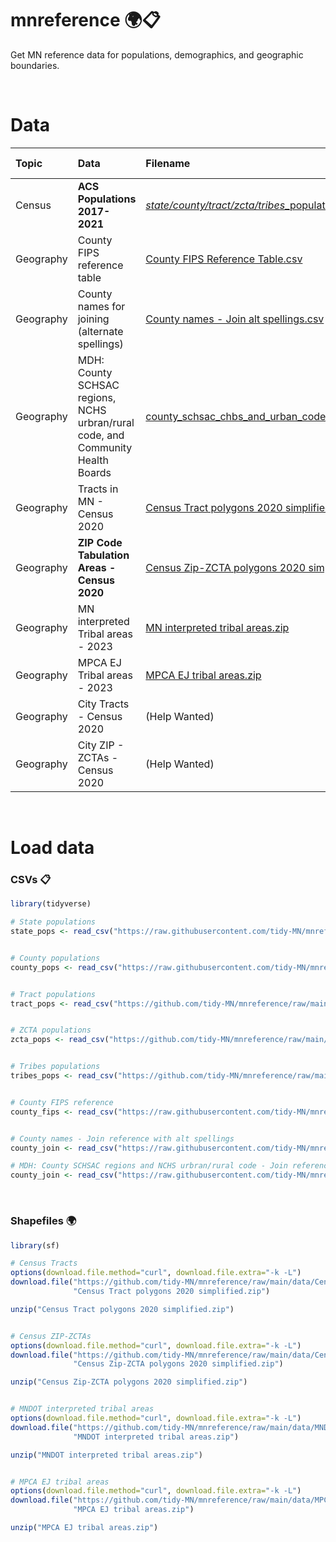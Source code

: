 # mnreference :earth_africa::clipboard:

Get MN reference data for populations, demographics, and geographic boundaries.

<br>

# Data

|Topic     |Data                                               | Filename | Last updated | Update schedule |
|:---------|:--------------------------------------------------|:---------|:---------|:---------|
|Census    | **ACS Populations 2017-2021**                         | [*state/county/tract/zcta/tribes*_populations_acs_2017_2021.csv](data/) | Jan, 2023 | Annually (Jan) |
|Geography | County FIPS reference table                       | [County FIPS Reference Table.csv](data/county_fips_reference.csv) | Apr, 2023 |	None |
|Geography | County names for joining (alternate spellings)    | [County names - Join alt spellings.csv](data/county_names_alt_spellings.csv) | Apr, 2023 |	None |
|Geography | MDH: County SCHSAC regions, NCHS urbran/rural code, and Community Health Boards  | [county_schsac_chbs_and_urban_code.csv](data/county_schsac_chbs_and_urban_code.csv) | May, 2023 |	None |
|Geography | Tracts in MN - Census 2020                        | [Census Tract polygons 2020 simplified.zip](data/Census%20Tract%20polygons%202020%20simplified.zip) | Feb, 2022 |	10 years |
|Geography | **ZIP Code Tabulation Areas - Census 2020**          | [Census Zip-ZCTA polygons 2020 simplified.zip](data/Census%20Zip-ZCTA%20polygons%202020%20simplified.zip) | Feb, 2022	| 10 years |
|Geography | MN interpreted Tribal areas - 2023                | [MN interpreted tribal areas.zip](data/MNDOT%20interpreted%20tribal%20areas.zip) | Apr, 2023	| Annually (Apr) | 
|Geography | MPCA EJ Tribal areas - 2023                       | [MPCA EJ tribal areas.zip](data/MPCA%20EJ%20tribal%20areas.zip) | Apr, 2023 |	Annually (Apr) |
|Geography | City Tracts - Census 2020 | (Help Wanted) | | 10 years |
|Geography | City ZIP - ZCTAs - Census 2020 | (Help Wanted)  | | 10 years |

<br>

# Load data

### CSVs :clipboard:
```r
library(tidyverse)

# State populations
state_pops <- read_csv("https://raw.githubusercontent.com/tidy-MN/mnreference/main/data/state_populations_acs_2017_2021.csv")


# County populations
county_pops <- read_csv("https://raw.githubusercontent.com/tidy-MN/mnreference/main/data/county_populations_acs_2017_2021.csv")


# Tract populations
tract_pops <- read_csv("https://github.com/tidy-MN/mnreference/raw/main/data/tract_populations_acs_2017_2021.csv")


# ZCTA populations
zcta_pops <- read_csv("https://github.com/tidy-MN/mnreference/raw/main/data/zcta_populations_acs_2017_2021.csv")


# Tribes populations
tribes_pops <- read_csv("https://github.com/tidy-MN/mnreference/raw/main/data/tribes_populations_acs_2017_2021.csv")


# County FIPS reference
county_fips <- read_csv("https://raw.githubusercontent.com/tidy-MN/mnreference/main/data/county_fips_reference.csv")


# County names - Join reference with alt spellings
county_join <- read_csv("https://raw.githubusercontent.com/tidy-MN/mnreference/main/data/county_names_alt_spellings.csv")

# MDH: County SCHSAC regions and NCHS urbran/rural code - Join reference with alt spellings
county_join <- read_csv("https://raw.githubusercontent.com/tidy-MN/mnreference/main/data/county_names_alt_spellings.csv")
```

<br>

### Shapefiles :earth_africa:

```r
library(sf)

# Census Tracts
options(download.file.method="curl", download.file.extra="-k -L")
download.file("https://github.com/tidy-MN/mnreference/raw/main/data/Census%20Tract%20polygons%202020%20simplified.zip", 
              "Census Tract polygons 2020 simplified.zip")

unzip("Census Tract polygons 2020 simplified.zip")


# Census ZIP-ZCTAs
options(download.file.method="curl", download.file.extra="-k -L")
download.file("https://github.com/tidy-MN/mnreference/raw/main/data/Census%20Zip-ZCTA%20polygons%202020%20simplified.zip", 
              "Census Zip-ZCTA polygons 2020 simplified.zip")

unzip("Census Zip-ZCTA polygons 2020 simplified.zip")


# MNDOT interpreted tribal areas
options(download.file.method="curl", download.file.extra="-k -L")
download.file("https://github.com/tidy-MN/mnreference/raw/main/data/MNDOT%20interpreted%20tribal%20areas.zip", 
              "MNDOT interpreted tribal areas.zip")

unzip("MNDOT interpreted tribal areas.zip")


# MPCA EJ tribal areas
options(download.file.method="curl", download.file.extra="-k -L")
download.file("https://github.com/tidy-MN/mnreference/raw/main/data/MPCA%20EJ%20tribal%20areas.zip", 
              "MPCA EJ tribal areas.zip")

unzip("MPCA EJ tribal areas.zip")
```
